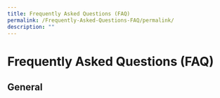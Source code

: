 ```yaml
---
title: Frequently Asked Questions (FAQ)
permalink: /Frequently-Asked-Questions-FAQ/permalink/
description: ""
---
```

Frequently Asked Questions (FAQ)
================================

## General